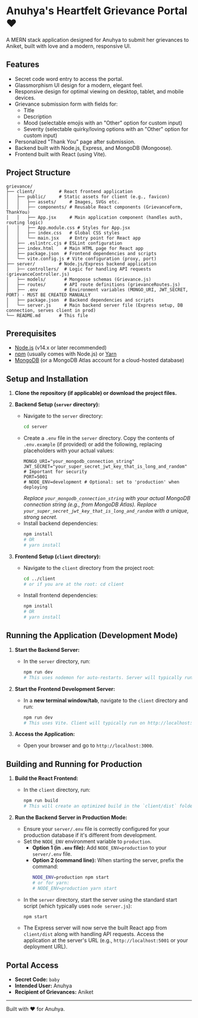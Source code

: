 # Anuhya's Heartfelt Grievance Portal ❤️

A MERN stack application designed for Anuhya to submit her grievances to Aniket, built with love and a modern, responsive UI.

## Features

- Secret code word entry to access the portal.
- Glassmorphism UI design for a modern, elegant feel.
- Responsive design for optimal viewing on desktop, tablet, and mobile devices.
- Grievance submission form with fields for:
  - Title
  - Description
  - Mood (selectable emojis with an "Other" option for custom input)
  - Severity (selectable quirky/loving options with an "Other" option for custom input)
- Personalized "Thank You" page after submission.
- Backend built with Node.js, Express, and MongoDB (Mongoose).
- Frontend built with React (using Vite).

## Project Structure

```
grievance/
├── client/         # React frontend application
│   ├── public/     # Static assets for client (e.g., favicon)
│   │   ├── assets/     # Images, SVGs etc.
│   │   ├── components/ # Reusable React components (GrievanceForm, ThankYou)
│   │   ├── App.jsx     # Main application component (handles auth, routing logic)
│   │   ├── App.module.css # Styles for App.jsx
│   │   ├── index.css   # Global CSS styles
│   │   └── main.jsx    # Entry point for React app
│   ├── .eslintrc.cjs # ESLint configuration
│   ├── index.html    # Main HTML page for React app
│   ├── package.json  # Frontend dependencies and scripts
│   └── vite.config.js # Vite configuration (proxy, port)
├── server/         # Node.js/Express backend application
│   ├── controllers/  # Logic for handling API requests (grievanceController.js)
│   ├── models/       # Mongoose schemas (Grievance.js)
│   ├── routes/       # API route definitions (grievanceRoutes.js)
│   ├── .env          # Environment variables (MONGO_URI, JWT_SECRET, PORT) - MUST BE CREATED MANUALLY
│   ├── package.json  # Backend dependencies and scripts
│   └── server.js     # Main backend server file (Express setup, DB connection, serves client in prod)
└── README.md       # This file
```

## Prerequisites

- [Node.js](https://nodejs.org/) (v14.x or later recommended)
- [npm](https://www.npmjs.com/) (usually comes with Node.js) or [Yarn](https://yarnpkg.com/)
- [MongoDB](https://www.mongodb.com/try/download/community) (or a MongoDB Atlas account for a cloud-hosted database)

## Setup and Installation

1.  **Clone the repository (if applicable) or download the project files.**

2.  **Backend Setup (`server` directory):**

    - Navigate to the `server` directory:
      ```bash
      cd server
      ```
    - Create a `.env` file in the `server` directory. Copy the contents of `.env.example` (if provided) or add the following, replacing placeholders with your actual values:
      ```env
      MONGO_URI="your_mongodb_connection_string"
      JWT_SECRET="your_super_secret_jwt_key_that_is_long_and_random" # Important for security
      PORT=5001
      # NODE_ENV=development # Optional: set to 'production' when deploying
      ```
      _Replace `your_mongodb_connection_string` with your actual MongoDB connection string (e.g., from MongoDB Atlas)._
      _Replace `your_super_secret_jwt_key_that_is_long_and_random` with a unique, strong secret._
    - Install backend dependencies:
      ```bash
      npm install
      # OR
      # yarn install
      ```

3.  **Frontend Setup (`client` directory):**
    - Navigate to the `client` directory from the project root:
      ```bash
      cd ../client
      # or if you are at the root: cd client
      ```
    - Install frontend dependencies:
      ```bash
      npm install
      # OR
      # yarn install
      ```

## Running the Application (Development Mode)

1.  **Start the Backend Server:**

    - In the `server` directory, run:
      ```bash
      npm run dev
      # This uses nodemon for auto-restarts. Server will typically run on http://localhost:5001
      ```

2.  **Start the Frontend Development Server:**

    - In a **new terminal window/tab**, navigate to the `client` directory and run:
      ```bash
      npm run dev
      # This uses Vite. Client will typically run on http://localhost:3000
      ```

3.  **Access the Application:**
    - Open your browser and go to `http://localhost:3000`.

## Building and Running for Production

1.  **Build the React Frontend:**

    - In the `client` directory, run:
      ```bash
      npm run build
      # This will create an optimized build in the `client/dist` folder.
      ```

2.  **Run the Backend Server in Production Mode:**
    - Ensure your `server/.env` file is correctly configured for your production database if it's different from development.
    - Set the `NODE_ENV` environment variable to `production`.
      - **Option 1 (in `.env` file):** Add `NODE_ENV=production` to your `server/.env` file.
      - **Option 2 (command line):** When starting the server, prefix the command:
        ```bash
        NODE_ENV=production npm start
        # or for yarn:
        # NODE_ENV=production yarn start
        ```
    - In the `server` directory, start the server using the standard start script (which typically uses `node server.js`):
      ```bash
      npm start
      ```
    - The Express server will now serve the built React app from `client/dist` along with handling API requests. Access the application at the server's URL (e.g., `http://localhost:5001` or your deployment URL).

## Portal Access

- **Secret Code:** `baby`
- **Intended User:** Anuhya
- **Recipient of Grievances:** Aniket

---

Built with ❤️ for Anuhya.
